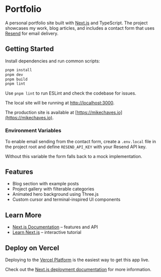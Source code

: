 # Portfolio

A personal portfolio site built with [Next.js](https://nextjs.org/) and TypeScript. The project showcases my work, blog articles, and includes a contact form that uses [Resend](https://resend.com/) for email delivery.

## Getting Started

Install dependencies and run common scripts:

```bash
pnpm install
pnpm dev
pnpm build
pnpm lint
```

Use `pnpm lint` to run ESLint and check the codebase for issues.

The local site will be running at [http://localhost:3000](http://localhost:3000).

The production site is available at [https://mikechaves.io](https://mikechaves.io).

### Environment Variables

To enable email sending from the contact form, create a `.env.local` file in the project root and define `RESEND_API_KEY` with your Resend API key.

Without this variable the form falls back to a mock implementation.

## Features

- Blog section with example posts
- Project gallery with filterable categories
- Animated hero background using Three.js
- Custom cursor and terminal-inspired UI components

## Learn More

- [Next.js Documentation](https://nextjs.org/docs) – features and API
- [Learn Next.js](https://nextjs.org/learn) – interactive tutorial

## Deploy on Vercel

Deploying to the [Vercel Platform](https://vercel.com/new?utm_medium=default-template&filter=next.js&utm_source=create-next-app&utm_campaign=create-next-app-readme) is the easiest way to get this app live.

Check out the [Next.js deployment documentation](https://nextjs.org/docs/app/building-your-application/deploying) for more information.
